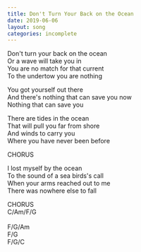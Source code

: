 ```yaml
---
title: Don't Turn Your Back on the Ocean
date: 2019-06-06
layout: song
categories: incomplete
---
```


Don't turn your back on the ocean  
Or a wave will take you in  
You are no match for that current  
To the undertow you are nothing

<div class="chorus">
  You got yourself out there<br/>
  And there's nothing that can save you now<br/>
  Nothing that can save you<br/>
</div>

There are tides in the ocean  
That will pull you far from shore  
And winds to carry you  
Where you have never been before

<div class="chorus">CHORUS</div>

I lost myself by the ocean  
To the sound of a sea birds's call  
When your arms reached out to me  
There was nowhere else to fall

<div class="chorus">CHORUS</div>

<div class="chords">
  C/Am/F/G<br/>
  <br/>
  F/G/Am<br/>
  F/G<br/>
  F/G/C<br/>
 </div>
